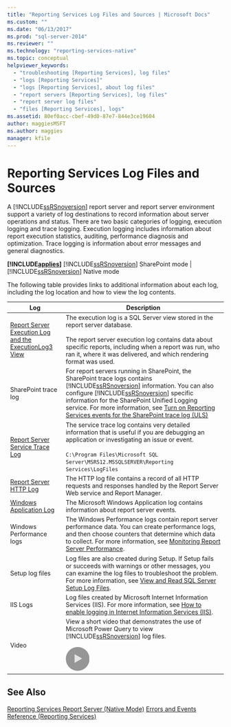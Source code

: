 ```yaml
---
title: "Reporting Services Log Files and Sources | Microsoft Docs"
ms.custom: ""
ms.date: "06/13/2017"
ms.prod: "sql-server-2014"
ms.reviewer: ""
ms.technology: "reporting-services-native"
ms.topic: conceptual
helpviewer_keywords: 
  - "troubleshooting [Reporting Services], log files"
  - "logs [Reporting Services]"
  - "logs [Reporting Services], about log files"
  - "report servers [Reporting Services], log files"
  - "report server log files"
  - "files [Reporting Services], logs"
ms.assetid: 80ef0acc-cbef-49d0-87e7-844e3ce19604
author: maggiesMSFT
ms.author: maggies
manager: kfile
---
```

# Reporting Services Log Files and Sources
  A [!INCLUDE[ssRSnoversion](../../../includes/ssrsnoversion-md.md)] report server and report server environment support a variety of log destinations to record information about server operations and status. There are two basic categories of logging, execution logging and trace logging. Execution logging includes information about report execution statistics, auditing, performance diagnosis and optimization. Trace logging is information about error messages and general diagnostics.

 **[!INCLUDE[applies](../../includes/applies-md.md)]**  [!INCLUDE[ssRSnoversion](../../../includes/ssrsnoversion-md.md)] SharePoint mode | [!INCLUDE[ssRSnoversion](../../../includes/ssrsnoversion-md.md)] Native mode

 The following table provides links to additional information about each log, including the log location and how to view the log contents.

|Log|Description|
|---------|-----------------|
|[Report Server Execution Log and the ExecutionLog3 View](report-server-executionlog-and-the-executionlog3-view.md)|The execution log is a SQL Server view stored in the report server database.<br /><br /> The report server execution log contains data about specific reports, including when a report was run, who ran it, where it was delivered, and which rendering format was used.|
|SharePoint trace log|For report servers running in SharePoint, the SharePoint trace logs contains [!INCLUDE[ssRSnoversion](../../../includes/ssrsnoversion-md.md)] information. You can also configure [!INCLUDE[ssRSnoversion](../../../includes/ssrsnoversion-md.md)] specific information for the SharePoint Unified Logging service. For more information, see [Turn on Reporting Services events for the SharePoint trace log &#40;ULS&#41;](turn-on-reporting-services-events-for-the-sharepoint-trace-log-uls.md)|
|[Report Server Service Trace Log](report-server-service-trace-log.md)|The service trace log contains very detailed information that is useful if you are debugging an application or investigating an issue or event.<br /><br /> `C:\Program Files\Microsoft SQL Server\MSRS12.MSSQLSERVER\Reporting Services\LogFiles`|
|[Report Server HTTP Log](report-server-http-log.md)|The HTTP log file contains a record of all HTTP requests and responses handled by the Report Server Web service and Report Manager.|
|[Windows Application Log](windows-application-log.md)|The Microsoft Windows Application log contains information about report server events.|
|Windows Performance logs|The Windows Performance logs contain report server performance data. You can create performance logs, and then choose counters that determine which data to collect. For more information, see [Monitoring Report Server Performance](monitoring-report-server-performance.md).|
|Setup log files|Log files are also created during Setup. If Setup fails or succeeds with warnings or other messages, you can examine the log files to troubleshoot the problem. For more information, see [View and Read SQL Server Setup Log Files](../../database-engine/install-windows/view-and-read-sql-server-setup-log-files.md).|
|IIS Logs|Log files created by Microsoft Internet Information Services (IIS). For more information, see [How to enable logging in Internet Information Services (IIS)](https://support.microsoft.com/kb/313437).|
|Video|View a short video that demonstrates the use of Microsoft Power Query to view [!INCLUDE[ssRSnoversion](../../../includes/ssrsnoversion-md.md)] log files.<br /><br /> ![view a video about Power Query and SSRS logs](../media/generic-video-thumbnail.png "view a video about Power Query and SSRS logs")|

## See Also
 [Reporting Services Report Server &#40;Native Mode&#41;](reporting-services-report-server-native-mode.md) 
 [Errors and Events Reference &#40;Reporting Services&#41;](../troubleshooting/errors-and-events-reference-reporting-services.md)


